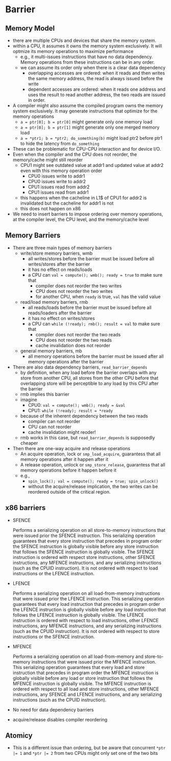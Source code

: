 # Barrier

## Memory Model

- there are multiple CPUs and devices that share the memory system.
- within a CPU, it assumes it owns the memory system exclusively.  It will
  optmize its memory operations to maximize performance
  - e.g., it multi-issues instructions that have no data dependency.  Memory
    operations from these instructions can be in any order.
  - we can assume its order only when there is a clear data dependency
    - overlapping accesses are ordered: when it reads and then writes the same
      memory address, the read is always issued before the write
    - dependent accesses are ordered: when it reads one address and uses the
      result to read another address, the two reads are issued in order.
- A compiler might also assume the compiled program owns the memory system
  exclusively.  It may generate instructions that optimize for the memory
  operations
  - `a = ptr[0]; b = ptr[0]` might generate only one memory load
  - `a = ptr[0]; b = ptr[1]` might generate only one merged memory load
  - `a = *ptr1; b = *ptr2; do_something(b)` might load ptr2 before ptr1 to
    hide the latency from `do_something`
- These can be problematic for CPU-CPU interaction and for device I/O.
- Even when the compiler and the CPU does not reorder, the memory/cache might
  still reorder
  - CPU1 might see outdated value at addr1 and updated value at addr2 even
    with this memory operation order
    - CPU0 issues write to addr1
    - CPU0 issues write to addr2
    - CPU1 issues read from addr2
    - CPU1 issues read from addr1
  - this happens when the cacheline in L1$ of CPU1 for addr2 is invalidated
    but the cacheline for addr1 is not
  - this does not happen on x86
- We need to insert barriers to impose ordering over memory operations, at
  the compiler level, the CPU level, and the memory/cache level

## Memory Barriers

- There are three main types of memory barriers
  - write/store memory barriers, wmb
    - all writes/stores before the barrier must be issued before all
      writes/stores after the barrier
    - it has no effect on reads/loads
    - a CPU can `val = compute(); wmb(); ready = true` to make sure that
      - compiler does not reorder the two writes
      - CPU does not reorder the two writes
      - for another CPU, when `ready` is true, `val` has the valid value
  - read/load memory barriers, rmb
    - all reads/loads before the barrier must be issued before all
      reads/loaders after the barrier
    - it has no effect on writes/stores
    - a CPU can `while (!ready); rmb(); result = val` to make sure that
      - compiler does not reorder the two reads
      - CPU does not reorder the two reads
      - cache invalidation does not reorder
  - general memory barriers, mb
    - all memory operations before the barrier must be issued after
      all memory operations after the barrier
- There are also data dependency barriers, `read_barrier_depends`
  - by definition, when any load before the barrier overlaps with any store
    from another CPU, all stores from the other CPU before that overlapping
    store will be perceptible to any load by this CPU after the barrier
  - rmb implies this barrier
  - imagine
    - CPU0: `val = compute(); wmb(); ready = &val`
    - CPU1: `while (!ready); result = *ready`
  - because of the inherent dependency between the two reads
    - compiler can not reorder
    - CPU can not reorder
    - cache invalidation might reoder!
  - rmb works in this case, but `read_barrier_depends` is supposedly cheaper
- Then there are one-way acquire and release operations
  - An acquire operation, lock or `smp_load_acquire`,  guarantess that all
    memory operations after it happen after it
  - A release operation, unlock or `smp_store_release`,  guarantess that all
    memory operations before it happen before it
  - e.g.,
    - `spin_lock(); val = compute(); ready = true; spin_unlock()`
    - without the acquire/release implication, the two writes can be reordered
      outside of the critical region.

## x86 barriers

- SFENCE

    Performs a serializing operation on all store-to-memory instructions that
    were issued prior the SFENCE instruction. This serializing operation
    guarantees that every store instruction that precedes in program order the
    SFENCE instruction is globally visible before any store instruction that
    follows the SFENCE instruction is globally visible. The SFENCE instruction
    is ordered with respect store instructions, other SFENCE instructions, any
    MFENCE instructions, and any serializing instructions (such as the CPUID
    instruction). It is not ordered with respect to load instructions or the
    LFENCE instruction.

- LFENCE

    Performs a serializing operation on all load-from-memory instructions that
    were issued prior the LFENCE instruction. This serializing operation
    guarantees that every load instruction that precedes in program order the
    LFENCE instruction is globally visible before any load instruction that
    follows the LFENCE instruction is globally visible. The LFENCE instruction
    is ordered with respect to load instructions, other LFENCE instructions,
    any MFENCE instructions, and any serializing instructions (such as the
    CPUID instruction). It is not ordered with respect to store instructions
    or the SFENCE instruction.

- MFENCE

    Performs a serializing operation on all load-from-memory and
    store-to-memory instructions that were issued prior the MFENCE
    instruction. This serializing operation guarantees that every load and
    store instruction that precedes in program order the MFENCE instruction is
    globally visible before any load or store instruction that follows the
    MFENCE instruction is globally visible. The MFENCE instruction is ordered
    with respect to all load and store instructions, other MFENCE
    instructions, any SFENCE and LFENCE instructions, and any serializing
    instructions (such as the CPUID instruction).

- No need for data dependency barriers
- acquire/release disables compiler reordering

## Atomicy

- This is a different issue than ordering, but be aware that concurrent
  `*ptr |= 1` and `*ptr |= 2` from two CPUs might only set one of the two bits
